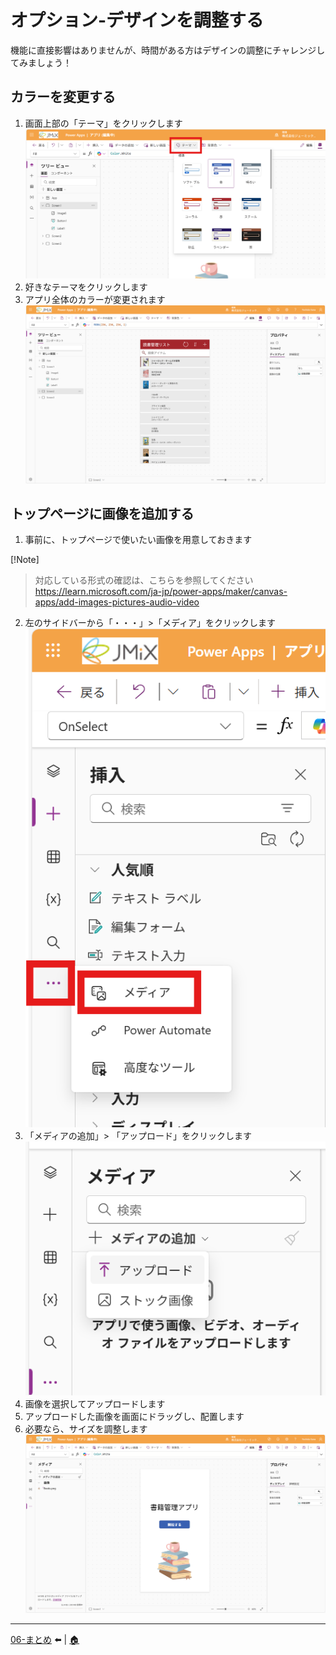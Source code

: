 # オプション-デザインを調整する
機能に直接影響はありませんが、時間がある方はデザインの調整にチャレンジしてみましょう！

## カラーを変更する
1. 画面上部の「テーマ」をクリックします
![Image](image/Design/01.png)
2. 好きなテーマをクリックします
3. アプリ全体のカラーが変更されます
![Image](image/Design/02.png)

## トップページに画像を追加する
1. 事前に、トップページで使いたい画像を用意しておきます

[!Note]
> 対応している形式の確認は、こちらを参照してください
> https://learn.microsoft.com/ja-jp/power-apps/maker/canvas-apps/add-images-pictures-audio-video

2. 左のサイドバーから「・・・」>「メディア」をクリックします
![Image](image/StartPage/06.png)
3. 「メディアの追加」> 「アップロード」をクリックします
![Image](image/StartPage/07.png)
4. 画像を選択してアップロードします
5. アップロードした画像を画面にドラッグし、配置します
6. 必要なら、サイズを調整します
![Image](image/StartPage/08.png)

---
[06-まとめ](./06-summary.md) ⬅️ | [🏠](./README) 
